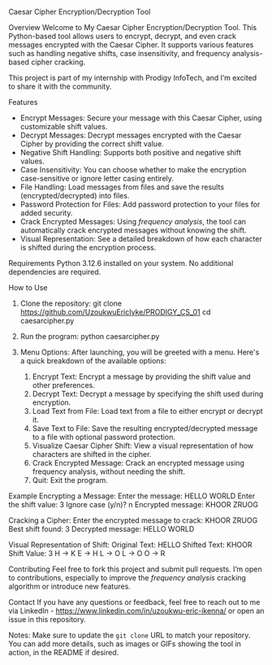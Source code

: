 Caesar Cipher Encryption/Decryption Tool

Overview
Welcome to My Caesar Cipher Encryption/Decryption Tool. This Python-based tool allows users to encrypt, decrypt, and even crack messages encrypted with the Caesar Cipher. It supports various features such as handling negative shifts, case insensitivity, and frequency analysis-based cipher cracking.

This project is part of my internship with Prodigy InfoTech, and I’m excited to share it with the community.

Features
- Encrypt Messages: Secure your message with this Caesar Cipher, using customizable shift values.
- Decrypt Messages: Decrypt messages encrypted with the Caesar Cipher by providing the correct shift value.
- Negative Shift Handling: Supports both positive and negative shift values.
- Case Insensitivity: You can choose whether to make the encryption case-sensitive or ignore letter casing entirely.
- File Handling: Load messages from files and save the results (encrypted/decrypted) into files.
- Password Protection for Files: Add password protection to your files for added security.
- Crack Encrypted Messages: Using *frequency analysis*, the tool can automatically crack encrypted messages without knowing the shift.
- Visual Representation: See a detailed breakdown of how each character is shifted during the encryption process.

Requirements
Python  3.12.6 installed on your system.
No additional dependencies are required.

How to Use
1. Clone the repository:
   git clone https://github.com/UzoukwuEricIyke/PRODIGY_CS_01
   cd caesarcipher.py

2. Run the program:
   python caesarcipher.py

3. Menu Options:
   After launching, you will be greeted with a menu. Here's a quick breakdown of the available options:
   1. Encrypt Text: Encrypt a message by providing the shift value and other preferences.
   2. Decrypt Text: Decrypt a message by specifying the shift used during encryption.
   3. Load Text from File: Load text from a file to either encrypt or decrypt it.
   4. Save Text to File: Save the resulting encrypted/decrypted message to a file with optional password protection.
   5. Visualize Caesar Cipher Shift: View a visual representation of how characters are shifted in the cipher.
   6. Crack Encrypted Message: Crack an encrypted message using frequency analysis, without needing the shift.
   7. Quit: Exit the program.

Example
Encrypting a Message:
Enter the message: HELLO WORLD
Enter the shift value: 3
Ignore case (y/n)? n
Encrypted message: KHOOR ZRUOG

Cracking a Cipher:
Enter the encrypted message to crack: KHOOR ZRUOG
Best shift found: 3
Decrypted message: HELLO WORLD

Visual Representation of Shift:
Original Text:   HELLO
Shifted Text:    KHOOR
Shift Value:     3
H -> K
E -> H
L -> O
L -> O
O -> R

Contributing
Feel free to fork this project and submit pull requests. I’m open to contributions, especially to improve the *frequency analysis* cracking algorithm or introduce new features.


Contact
If you have any questions or feedback, feel free to reach out to me via LinkedIn - https://www.linkedin.com/in/uzoukwu-eric-ikenna/ or open an issue in this repository.

Notes:
Make sure to update the `git clone` URL to match your repository.
You can add more details, such as images or GIFs showing the tool in action, in the README if desired.
